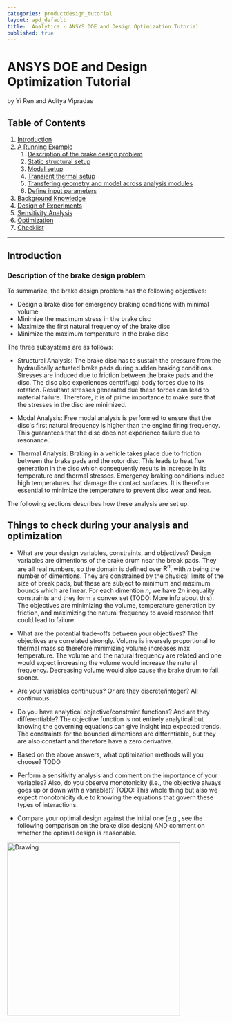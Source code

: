 ```yaml
---
categories: productdesign_tutorial
layout: apd_default
title:  Analytics - ANSYS DOE and Design Optimization Tutorial
published: true
---
```

# ANSYS DOE and Design Optimization Tutorial
by Yi Ren and Aditya Vipradas 


## Table of Contents
1. [Introduction](#introduction)
2. [A Running Example](#example)
    1.  [Description of the brake design problem](#brake)
    2.  [Static structural setup](#structural)
    3.  [Modal setup](#modal)
    4.  [Transient thermal setup](#thermal)
    5.  [Transfering geometry and model across analysis modules](#transfer)
    6.  [Define input parameters](#input)
3. [Background Knowledge](#background)
4. [Design of Experiments](#doe)
5. [Sensitivity Analysis](#sensitivity)
6. [Optimization](#optimization)
7. [Checklist](#checklist)

***

## Introduction <a name="introduction"></a>


### Description of the brake design problem <a name="brake"></a>
To summarize, the brake design problem has the following objectives:

* Design a brake disc for emergency braking conditions with minimal volume
* Minimize the maximum stress in the brake disc
* Maximize the first natural frequency of the brake disc
* Minimize the maximum temperature in the brake disc

The three subsystems are as follows:

* Structural Analysis: The brake disc has to sustain the pressure from the 
hydraulically actuated brake pads during sudden braking conditions. Stresses are induced 
due to friction between the brake pads and the disc. The disc also experiences centrifugal 
body forces due to its rotation. Resultant stresses generated due these forces can lead to
material failure. Therefore, it is of prime importance to make sure that the stresses in 
the disc are minimized. 

* Modal Analysis: Free modal analysis is performed to ensure that the 
disc's first natural frequency is higher than the engine firing frequency. This guarantees 
that the disc does not experience failure due to resonance.

* Thermal Analysis: Braking in a vehicle takes place due to friction 
between the brake pads and the rotor disc. This leads to heat flux generation in the disc 
which consequently results in increase in its temperature and thermal stresses. Emergency 
braking conditions induce high temperatures that damage the contact surfaces. It is therefore 
essential to minimize the temperature to prevent disc wear and tear. 

The following sections describes how these analysis are set up.

## Things to check during your analysis and optimization <a name="checklist"></a>
* What are your design variables, constraints, and objectives?
Design variables are dimentions of the brake drum near the break pads. They are all real numbers, so the domain is defined over $\mathbf{R}^n$, with $n$ being the number of dimentions. They are constrained by the physical limits of the size of break pads, but these are subject to minimum and maximum bounds which are linear. For each dimention $n$, we have $2n$ inequality constraints and they form a convex set (TODO: More info about this). The objectives are minimizing the volume, temperature generation by friction, and maximizing the natural frequency to avoid resonace that could lead to failure. 

* What are the potential trade-offs between your objectives?
The objectives are correlated strongly. Volume is inversely proportional to thermal mass so therefore minimizing volume increases max temperature. The volume and the natural frequency are related and one would expect increasing the volume would increase the natural frequency. Decreasing volume would also cause the brake drum to fail sooner. 

* Are your variables continuous? Or are they discrete/integer?
All continuous.

* Do you have analytical objective/constraint functions? And are they differentiable?
The objective function is not entirely analytical but knowing the governing equations can give insight into expected trends. The constraints for the bounded dimentions are differntiable, but they are also constant and therefore have a zero derivative. 


* Based on the above answers, what optimization methods will you choose?
TODO


* Perform a sensitivity analysis and comment on the importance of your variables? 
Also, do you observe monotonicity (i.e., the objective always goes up or down with a variable)?
TODO: This whole thing but also we expect monotonicity due to knowing the equations that govern these types of interactions.


* Compare your optimal design against the initial one (e.g., see
the following comparison on the brake disc design) AND comment on whether the optimal design is reasonable.

<img src="/Project/tutorial_ansys/prepostopt.png" alt="Drawing" style="height: 400px;"/> 

[agdb]: /Project/tutorial_ansys/brake.agdb
[ansys]: https://www.scribd.com/document/355011614/Design-Exploration-Users-Guide
[igs]: /Project/tutorial_ansys/brake_Geom.igs
[stp]: /Project/tutorial_ansys/brake_Geom.stp
[report]: http://designinformaticslab.github.io/_teaching//designopt/projects/2016/desopt_2016_04.pdf
[boreview]: https://arxiv.org/pdf/1012.2599.pdf?bcsi_scan_dd0fad490e5fad80=fwQqmV5CfHDAMm8dFLewPK+h1WGiAAAAkj1aUQ%3D%3D&bcsi_scan_filename=1012.2599.pdf&utm_content=buffered388&utm_medium=social&utm_source=plus.google.com&utm_campaign=buffer